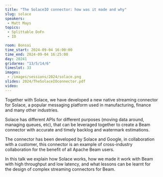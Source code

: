```yaml
---
title: "The SolaceIO connector: how was it made and why"
slug: solace
speakers:
 - Matt Mays
topics:
 - Splittable DoFn
 - IO

room: Bonsai
time_start: 2024-09-04 16:00:00
time_end: 2024-09-04 16:25:00
day: 20241
gridarea: "13/5/14/6"
timeslot: 33
images:
 - /images/sessions/2024/solace.png
slides: 2024/TheSolaceIOconnector.pdf
video: 
---
```


Together with Solace, we have developed a new native streaming connector for Solace, a popular messaging platform used in manufacturing, finance and many other industries.

Solace has different APIs for different purposes (moving data around, managing queues, etc), that can be leveraged together to create a Beam connector with accurate and timely backlog and watermark estimations.

The connector has been developed by Solace and Google, in collaboration with a customer, this connector is an example of cross-industry collaboration for the benefit of all Apache Beam users.

In this talk we explain how Solace works, how we made it work with Beam with high throughput and low latency, and what lessons can be learnt for the design of complex streaming connectors for Beam.
